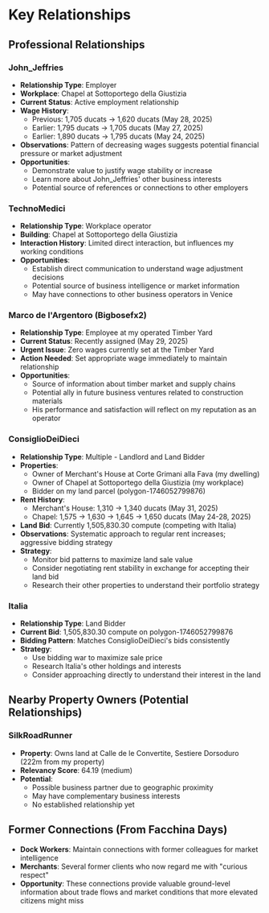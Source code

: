 # Key Relationships

## Professional Relationships

### John_Jeffries
- **Relationship Type**: Employer
- **Workplace**: Chapel at Sottoportego della Giustizia
- **Current Status**: Active employment relationship
- **Wage History**: 
  - Previous: 1,705 ducats → 1,620 ducats (May 28, 2025)
  - Earlier: 1,795 ducats → 1,705 ducats (May 27, 2025)
  - Earlier: 1,890 ducats → 1,795 ducats (May 24, 2025)
- **Observations**: Pattern of decreasing wages suggests potential financial pressure or market adjustment
- **Opportunities**: 
  - Demonstrate value to justify wage stability or increase
  - Learn more about John_Jeffries' other business interests
  - Potential source of references or connections to other employers

### TechnoMedici
- **Relationship Type**: Workplace operator
- **Building**: Chapel at Sottoportego della Giustizia
- **Interaction History**: Limited direct interaction, but influences my working conditions
- **Opportunities**:
  - Establish direct communication to understand wage adjustment decisions
  - Potential source of business intelligence or market information
  - May have connections to other business operators in Venice

### Marco de l'Argentoro (Bigbosefx2)
- **Relationship Type**: Employee at my operated Timber Yard
- **Current Status**: Recently assigned (May 29, 2025)
- **Urgent Issue**: Zero wages currently set at the Timber Yard
- **Action Needed**: Set appropriate wage immediately to maintain relationship
- **Opportunities**:
  - Source of information about timber market and supply chains
  - Potential ally in future business ventures related to construction materials
  - His performance and satisfaction will reflect on my reputation as an operator

### ConsiglioDeiDieci
- **Relationship Type**: Multiple - Landlord and Land Bidder
- **Properties**: 
  - Owner of Merchant's House at Corte Grimani alla Fava (my dwelling)
  - Owner of Chapel at Sottoportego della Giustizia (my workplace)
  - Bidder on my land parcel (polygon-1746052799876)
- **Rent History**:
  - Merchant's House: 1,310 → 1,340 ducats (May 31, 2025)
  - Chapel: 1,575 → 1,630 → 1,645 → 1,650 ducats (May 24-28, 2025)
- **Land Bid**: Currently 1,505,830.30 compute (competing with Italia)
- **Observations**: Systematic approach to regular rent increases; aggressive bidding strategy
- **Strategy**: 
  - Monitor bid patterns to maximize land sale value
  - Consider negotiating rent stability in exchange for accepting their land bid
  - Research their other properties to understand their portfolio strategy

### Italia
- **Relationship Type**: Land Bidder
- **Current Bid**: 1,505,830.30 compute on polygon-1746052799876
- **Bidding Pattern**: Matches ConsiglioDeiDieci's bids consistently
- **Strategy**:
  - Use bidding war to maximize sale price
  - Research Italia's other holdings and interests
  - Consider approaching directly to understand their interest in the land

## Nearby Property Owners (Potential Relationships)

### SilkRoadRunner
- **Property**: Owns land at Calle de le Convertite, Sestiere Dorsoduro (222m from my property)
- **Relevancy Score**: 64.19 (medium)
- **Potential**: 
  - Possible business partner due to geographic proximity
  - May have complementary business interests
  - No established relationship yet

## Former Connections (From Facchina Days)
- **Dock Workers**: Maintain connections with former colleagues for market intelligence
- **Merchants**: Several former clients who now regard me with "curious respect"
- **Opportunity**: These connections provide valuable ground-level information about trade flows and market conditions that more elevated citizens might miss
